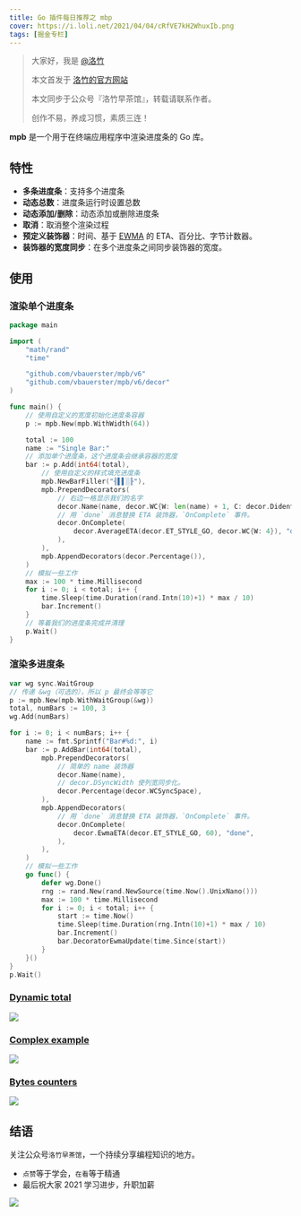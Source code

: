 ```yaml
---
title: Go 插件每日推荐之 mbp
cover: https://i.loli.net/2021/04/04/cRfVE7kH2WhuxIb.png
tags: [掘金专栏]
---
```


> 大家好，我是 [@洛竹](https://github.com/youngjuning)
>
> 本文首发于 [洛竹的官方网站](https://youngjuning.js.org/)
>
> 本文同步于公众号『洛竹早茶馆』，转载请联系作者。
>
> 创作不易，养成习惯，素质三连！

**mpb** 是一个用于在终端应用程序中渲染进度条的 Go 库。

## 特性

- **多条进度条**：支持多个进度条
- **动态总数**：进度条运行时设置总数
- **动态添加/删除**：动态添加或删除进度条
- **取消**：取消整个渲染过程
- **预定义装饰器**：时间、基于 [EWMA](https://github.com/VividCortex/ewma) 的 ETA、百分比、字节计数器。
- **装饰器的宽度同步**：在多个进度条之间同步装饰器的宽度。

## 使用

### 渲染单个进度条

```go
package main

import (
    "math/rand"
    "time"

    "github.com/vbauerster/mpb/v6"
    "github.com/vbauerster/mpb/v6/decor"
)

func main() {
    // 使用自定义的宽度初始化进度条容器
    p := mpb.New(mpb.WithWidth(64))

    total := 100
    name := "Single Bar:"
    // 添加单个进度条，这个进度条会继承容器的宽度
    bar := p.Add(int64(total),
        // 使用自定义的样式填充进度条
        mpb.NewBarFiller("╢▌▌░╟"),
        mpb.PrependDecorators(
            // 右边一格显示我们的名字
            decor.Name(name, decor.WC{W: len(name) + 1, C: decor.DidentRight}),
            // 用 `done` 消息替换 ETA 装饰器，`OnComplete` 事件。
            decor.OnComplete(
                decor.AverageETA(decor.ET_STYLE_GO, decor.WC{W: 4}), "done",
            ),
        ),
        mpb.AppendDecorators(decor.Percentage()),
    )
    // 模拟一些工作
    max := 100 * time.Millisecond
    for i := 0; i < total; i++ {
        time.Sleep(time.Duration(rand.Intn(10)+1) * max / 10)
        bar.Increment()
    }
    // 等着我们的进度条完成并清理
    p.Wait()
}
```

### 渲染多进度条

```go
var wg sync.WaitGroup
// 传递 &wg（可选的），所以 p 最终会等等它
p := mpb.New(mpb.WithWaitGroup(&wg))
total, numBars := 100, 3
wg.Add(numBars)

for i := 0; i < numBars; i++ {
    name := fmt.Sprintf("Bar#%d:", i)
    bar := p.AddBar(int64(total),
        mpb.PrependDecorators(
            // 简单的 name 装饰器
            decor.Name(name),
            // decor.DSyncWidth 使列宽同步化。
            decor.Percentage(decor.WCSyncSpace),
        ),
        mpb.AppendDecorators(
            // 用 `done` 消息替换 ETA 装饰器，`OnComplete` 事件。
            decor.OnComplete(
                decor.EwmaETA(decor.ET_STYLE_GO, 60), "done",
            ),
        ),
    )
    // 模拟一些工作
    go func() {
        defer wg.Done()
        rng := rand.New(rand.NewSource(time.Now().UnixNano()))
        max := 100 * time.Millisecond
        for i := 0; i < total; i++ {
            start := time.Now()
            time.Sleep(time.Duration(rng.Intn(10)+1) * max / 10)
            bar.Increment()
            bar.DecoratorEwmaUpdate(time.Since(start))
        }
    }()
}
p.Wait()
```

### [Dynamic total](https://github.com/vbauerster/mpb/blob/master/_examples/dynTotal/main.go)

![](https://i.loli.net/2021/04/04/3alSbAVwx2hm5Gq.png)

### [Complex example](https://github.com/vbauerster/mpb/blob/master/_examples/complex/main.go)

![](https://i.loli.net/2021/04/04/KVZlptCMT5b8kmW.png)

### [Bytes counters](https://github.com/vbauerster/mpb/blob/master/_examples/io/main.go)

![](https://i.loli.net/2021/04/04/J2tnaGMCr3YmDgv.png)

## 结语

关注公众号`洛竹早茶馆`，一个持续分享编程知识的地方。

- `点赞`等于学会，`在看`等于精通
- 最后祝大家 2021 学习进步，升职加薪

![](https://youngjuning.js.org/img/luozhu.png)
